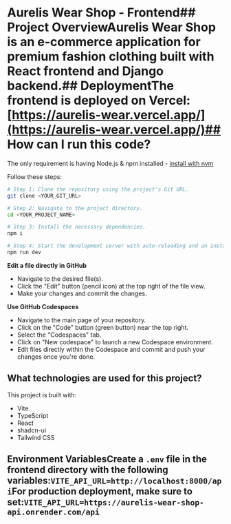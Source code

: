 # Aurelis Wear Shop - Frontend## Project OverviewAurelis Wear Shop is an e-commerce application for premium fashion clothing built with React frontend and Django backend.## DeploymentThe frontend is deployed on Vercel: [https://aurelis-wear.vercel.app/](https://aurelis-wear.vercel.app/)## How can I run this code?

The only requirement is having Node.js & npm installed - [install with nvm](https://github.com/nvm-sh/nvm#installing-and-updating)

Follow these steps:

```sh
# Step 1: Clone the repository using the project's Git URL.
git clone <YOUR_GIT_URL>

# Step 2: Navigate to the project directory.
cd <YOUR_PROJECT_NAME>

# Step 3: Install the necessary dependencies.
npm i

# Step 4: Start the development server with auto-reloading and an instant preview.
npm run dev
```

**Edit a file directly in GitHub**

- Navigate to the desired file(s).
- Click the "Edit" button (pencil icon) at the top right of the file view.
- Make your changes and commit the changes.

**Use GitHub Codespaces**

- Navigate to the main page of your repository.
- Click on the "Code" button (green button) near the top right.
- Select the "Codespaces" tab.
- Click on "New codespace" to launch a new Codespace environment.
- Edit files directly within the Codespace and commit and push your changes once you're done.

## What technologies are used for this project?

This project is built with:

- Vite
- TypeScript
- React
- shadcn-ui
- Tailwind CSS

## Environment VariablesCreate a `.env` file in the frontend directory with the following variables:```VITE_API_URL=http://localhost:8000/api```For production deployment, make sure to set:```VITE_API_URL=https://aurelis-wear-shop-api.onrender.com/api```
